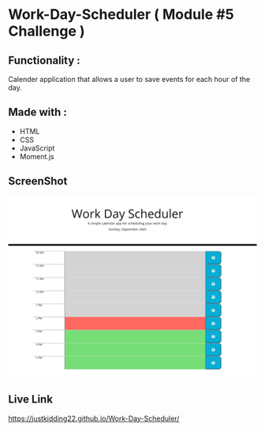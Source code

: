 # Work-Day-Scheduler ( Module #5 Challenge )

## Functionality :

Calender application that allows a user to save events for each hour of the day.

## Made with :

- HTML
- CSS
- JavaScript
- Moment.js

## ScreenShot

![frontPage](assets/images/screenShot.jpg)

## Live Link

https://justkidding22.github.io/Work-Day-Scheduler/
